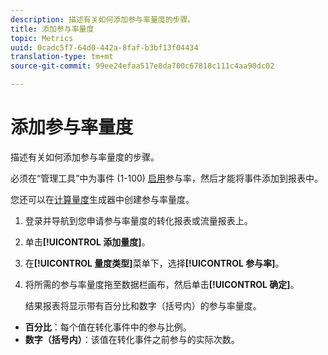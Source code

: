 ```yaml
---
description: 描述有关如何添加参与率量度的步骤。
title: 添加参与率量度
topic: Metrics
uuid: 0cadc5f7-64d0-442a-8faf-b3bf13f04434
translation-type: tm+mt
source-git-commit: 99ee24efaa517e8da700c67818c111c4aa90dc02

---
```



# 添加参与率量度

描述有关如何添加参与率量度的步骤。

必须在“管理工具”中为事件 (1-100) [启用](/help/components/c-variables/c-metrics/metrics-participation.md)参与率，然后才能将事件添加到报表中。

您还可以在[计算量度](https://marketing.adobe.com/resources/help/zh_CN/analytics/calcmetrics/participation_metric.html)生成器中创建参与率量度。

1. 登录并导航到您申请参与率量度的转化报表或流量报表上。
1. 单击&#x200B;**[!UICONTROL 添加量度]**。
1. 在&#x200B;**[!UICONTROL 量度类型]**&#x200B;菜单下，选择&#x200B;**[!UICONTROL 参与率]**。
1. 将所需的参与率量度拖至数据栏画布，然后单击&#x200B;**[!UICONTROL 确定]**。

   结果报表将显示带有百分比和数字（括号内）的参与率量度。

* **百分比**：每个值在转化事件中的参与比例。
* **数字（括号内）**：该值在转化事件之前参与的实际次数。


